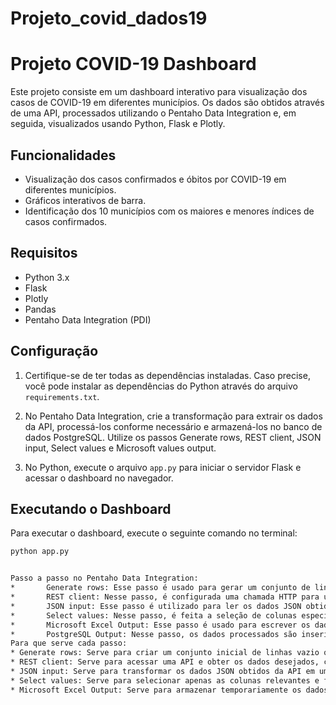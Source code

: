 # Projeto_covid_dados19  

# Projeto COVID-19 Dashboard

Este projeto consiste em um dashboard interativo para visualização dos casos de COVID-19 em diferentes municípios. Os dados são obtidos através de uma API, processados utilizando o Pentaho Data Integration e, em seguida, visualizados usando Python, Flask e Plotly.

## Funcionalidades

- Visualização dos casos confirmados e óbitos por COVID-19 em diferentes municípios.
- Gráficos interativos de barra.
- Identificação dos 10 municípios com os maiores e menores índices de casos confirmados.

## Requisitos

- Python 3.x
- Flask
- Plotly
- Pandas
- Pentaho Data Integration (PDI)

## Configuração

1. Certifique-se de ter todas as dependências instaladas. Caso precise, você pode instalar as dependências do Python através do arquivo `requirements.txt`.


2. No Pentaho Data Integration, crie a transformação para extrair os dados da API, processá-los conforme necessário e armazená-los no banco de dados PostgreSQL. Utilize os passos Generate rows, REST client, JSON input, Select values e Microsoft values output.

3. No Python, execute o arquivo `app.py` para iniciar o servidor Flask e acessar o dashboard no navegador.

## Executando o Dashboard

Para executar o dashboard, execute o seguinte comando no terminal:

```bash
python app.py


Passo a passo no Pentaho Data Integration:
* 		Generate rows: Esse passo é usado para gerar um conjunto de linhas com valores específicos. No projeto, pode ser utilizado para criar um conjunto de linhas vazio para ser preenchido posteriormente com os dados da API.
* 		REST client: Nesse passo, é configurada uma chamada HTTP para uma API que contém os dados desejados. Ele permite fazer uma solicitação para uma URL e obter os dados no formato JSON ou XML. No projeto, o REST client é utilizado para acessar a API que contém os dados de casos de COVID-19 em diferentes municípios.
* 		JSON input: Esse passo é utilizado para ler os dados JSON obtidos do passo anterior. Ele transforma os dados no formato JSON em um formato tabular (linhas e colunas) que pode ser manipulado no Pentaho Data Integration. No projeto, o JSON input é usado para processar os dados obtidos do REST client.
* 		Select values: Nesse passo, é feita a seleção de colunas específicas e a filtragem dos dados. Ele permite selecionar apenas as colunas relevantes para o projeto e filtrar os dados com base em certos critérios. No projeto, o Select values pode ser utilizado para selecionar apenas as colunas "_id", "nome", "casosAcumulado" e "obitosAcumulado", que são as informações necessárias para o dashboard.
* 		Microsoft Excel Output: Esse passo é usado para escrever os dados processados em um arquivo Excel. No projeto, ele pode ser utilizado para armazenar temporariamente os dados processados antes de inseri-los no banco de dados PostgreSQL.
* 		PostgreSQL Output: Nesse passo, os dados processados são inseridos no banco de dados PostgreSQL. Ele faz a conexão com o banco de dados e insere os dados nas tabelas apropriadas. No projeto, o PostgreSQL Output é utilizado para inserir os dados na tabela que será utilizada para criar o dashboard.
Para que serve cada passo:
* Generate rows: Serve para criar um conjunto inicial de linhas vazio que será preenchido posteriormente com os dados da API.
* REST client: Serve para acessar uma API e obter os dados desejados, como os casos de COVID-19 em diferentes municípios.
* JSON input: Serve para transformar os dados JSON obtidos da API em um formato tabular que pode ser manipulado no Pentaho Data Integration.
* Select values: Serve para selecionar apenas as colunas relevantes e filtrar os dados com base em certos critérios.
* Microsoft Excel Output: Serve para armazenar temporariamente os dados processados antes de inseri-los no banco de dados PostgreSQL.


